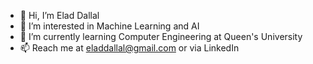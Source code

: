 - 👋 Hi, I’m Elad Dallal
- 👀 I’m interested in Machine Learning and AI
- 🌱 I’m currently learning Computer Engineering at Queen's University
- 📫 Reach me at eladdallal@gmail.com or via LinkedIn

<!---
EladDallal/EladDallal is a ✨ special ✨ repository because its `README.md` (this file) appears on your GitHub profile.
You can click the Preview link to take a look at your changes.
--->
